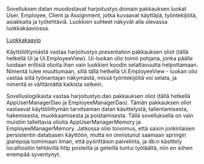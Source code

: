 Sovelluksen datan muodostavat harjoitustyo.domain pakkauksen luokat User, Employee, Client ja Assignment, jotka kuvaavat käyttäjiä, työntekijöitä, asiakkaita ja työtehtäviä. Luokkien suhteet näkyvät alla olevassa luokkakaaviossa.

[Luokkakaavio](https://github.com/RoniNiklas/ot-harjoitustyo/blob/master/dokumentaatio/Luokkakaavio.jpg)

Käyttöliittymästä vastaa harjoitustyo.presentation pakkauksen oliot (tällä hetkellä Ui ja Ui.EmployeeView). Ui-luokan olio toimii pohjana, jonka päälle luodaan erillisiä olioita ihan vain luokkien koodin selattavuutta helpottamaan. Nimentä tulee muuttumaan, sillä tällä hetkellä Ui.EmployeeView - luokan olio vastaa siitä työnantajan näkymästä, missä työntekijöitä voi selata, ja nimentä ei välttämättä kaikista selkein.

Sovelluslogiikasta vastaa harjoitustyo.dao pakkauksen oliot (tällä hetkellä AppUserManagerDao ja EmployeeManagerDao). Tämän pakkauksen oliot vastaavat käyttöliittymän tarvitseman datan käsittelystä; tallentamisesta, hakemisesta, muokkaamisesta ja poistamisesta. Tällä sovelluksella on vain muistiin tallettavia olioita AppUserManagerMemory ja EmployeeManagerMemory. Jatkossa olisi toivomus, että saisin jonkinlaisen persistentin databasen käyttöön, mutta en onnistunut saamaan springin jparepoja toimimaan ilman, että pyörittäisin palvelinta, ja db:n käsittely localhostiin tehtävillä http posteilla ja geteillä tuntui työläältä, niin en siihen enempää syventynyt.

